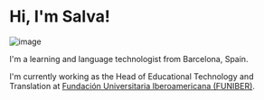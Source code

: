 # Hi, I'm Salva!

![image](https://img.shields.io/badge/PHP-777BB4?style=for-the-badge&logo=php&logoColor=white)

I'm a learning and language technologist from Barcelona, Spain.

I'm currently working as the Head of Educational Technology and Translation at [Fundación Universitaria Iberoamericana (FUNIBER)](https://github.com/funiber-edtech).


